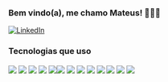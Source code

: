 ### Bem vindo(a), me chamo Mateus! 👨🏻‍💻
[![LinkedIn](https://img.shields.io/badge/LinkedIn-0077B5?style=for-the-badge&logo=linkedin&logoColor=white)](https://www.linkedin.com/in/mateus-araujo-75845b259/)


### Tecnologias que uso
<div style="display: inline_block">
<img align="center"  src="https://img.shields.io/badge/Laravel-FF2D20?style=for-the-badge&logo=laravel&logoColor=white" />
<img align="center"  src="https://img.shields.io/badge/Vue.js-35495E?style=for-the-badge&logo=vue.js&logoColor=4FC08D" />
<img align="center"  src="https://img.shields.io/badge/Flutter-02569B?style=for-the-badge&logo=flutter&logoColor=white" />
<img align="center"  src="https://img.shields.io/badge/PHP-777BB4?style=for-the-badge&logo=php&logoColor=white" />
<img align="center"  src="https://img.shields.io/badge/JavaScript-F7DF1E?style=for-the-badge&logo=javascript&logoColor=black" /><img align="center"  src="https://img.shields.io/badge/Python-3776AB?style=for-the-badge&logo=python&logoColor=white" />
<img align="center"  src="https://img.shields.io/badge/Dart-0175C2?style=for-the-badge&logo=dart&logoColor=white" />
<img align="center"  src="https://img.shields.io/badge/TypeScript-007ACC?style=for-the-badge&logo=typescript&logoColor=white" />
<img align="center"  src="https://img.shields.io/badge/Node.js-43853D?style=for-the-badge&logo=node.js&logoColor=white" />
<img align="center"  src="https://img.shields.io/badge/MySQL-00000F?style=for-the-badge&logo=mysql&logoColor=white" />
<img align="center"  src="https://img.shields.io/badge/SQLite-07405E?style=for-the-badge&logo=sqlite&logoColor=white" />
<img align="center"  src="https://img.shields.io/badge/HTML5-E34F26?style=for-the-badge&logo=html5&logoColor=white" />
<img align="center"  src="https://img.shields.io/badge/CSS3-1572B6?style=for-the-badge&logo=css3&logoColor=white" />
</div><br/>

